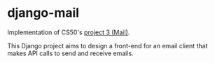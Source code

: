 # django-mail

Implementation of CS50's [project 3 (Mail)](https://cs50.harvard.edu/web/2020/projects/3/mail/).

This Django project aims to design a front-end for an email client that makes API calls to send and receive emails.